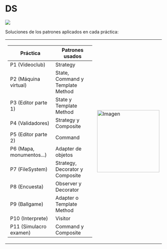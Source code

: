 # DS
![](https://img.shields.io/badge/Java-ED8B00?style=for-the-badge&logo=java&logoColor=white)

Soluciones de los patrones aplicados en cada práctica:

<table>
  <tr>
    <td>
      <table>
        <thead>
          <tr>
            <th>Práctica</th>
            <th>Patrones usados</th>
          </tr>
        </thead>
        <tbody>
          <tr>
            <td>P1 (Videoclub)</td>
            <td>Strategy</td>
          </tr>
          <tr>
            <td>P2 (Máquina virtual)</td>
            <td>State, Command y Template Method</td>
          </tr>
          <tr>
            <td>P3 (Editor parte 1)</td>
            <td>State y Template Method</td>
          </tr>
          <tr>
            <td>P4 (Validadores)</td>
            <td>Strategy y Composite</td>
          </tr>
          <tr>
            <td>P5 (Editor parte 2)</td>
            <td>Command</td>
          </tr>
          <tr>
            <td>P6 (Mapa, monumentos...)</td>
            <td>Adapter de objetos</td>
          </tr>
          <tr>
            <td>P7 (FileSystem)</td>
            <td>Strategy, Decorator y Composite</td>
          </tr>
          <tr>
            <td>P8 (Encuesta)</td>
            <td>Observer y Decorator</td>
          </tr>
          <tr>
            <td>P9 (Ballgame)</td>
            <td>Adapter o Template Method</td>
          </tr>
          <tr>
            <td>P10 (Interprete)</td>
            <td>Visitor</td>
          </tr>
          <tr>
            <td>P11 (Simulacro examen)</td>
            <td>Command y Composite</td>
          </tr>
        </tbody>
      </table>
    </td>
    <td>
      <img src="https://github.com/user-attachments/assets/b7da5fbb-8709-47cd-84f6-b19ab2b47e18" alt="Imagen" width="200">
    </td>
  </tr>
</table>
